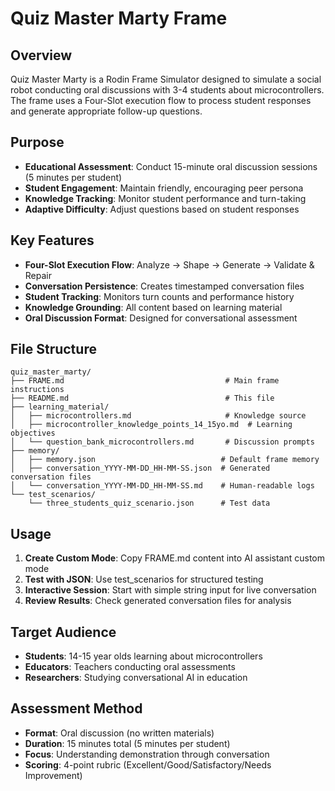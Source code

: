 # Quiz Master Marty Frame

## Overview
Quiz Master Marty is a Rodin Frame Simulator designed to simulate a social robot conducting oral discussions with 3-4 students about microcontrollers. The frame uses a Four-Slot execution flow to process student responses and generate appropriate follow-up questions.

## Purpose
- **Educational Assessment**: Conduct 15-minute oral discussion sessions (5 minutes per student)
- **Student Engagement**: Maintain friendly, encouraging peer persona
- **Knowledge Tracking**: Monitor student performance and turn-taking
- **Adaptive Difficulty**: Adjust questions based on student responses

## Key Features
- **Four-Slot Execution Flow**: Analyze → Shape → Generate → Validate & Repair
- **Conversation Persistence**: Creates timestamped conversation files
- **Student Tracking**: Monitors turn counts and performance history
- **Knowledge Grounding**: All content based on learning material
- **Oral Discussion Format**: Designed for conversational assessment

## File Structure
```
quiz_master_marty/
├── FRAME.md                                    # Main frame instructions
├── README.md                                   # This file
├── learning_material/
│   ├── microcontrollers.md                     # Knowledge source
│   ├── microcontroller_knowledge_points_14_15yo.md  # Learning objectives
│   └── question_bank_microcontrollers.md       # Discussion prompts
├── memory/
│   ├── memory.json                            # Default frame memory
│   ├── conversation_YYYY-MM-DD_HH-MM-SS.json  # Generated conversation files
│   └── conversation_YYYY-MM-DD_HH-MM-SS.md    # Human-readable logs
└── test_scenarios/
    └── three_students_quiz_scenario.json      # Test data
```

## Usage
1. **Create Custom Mode**: Copy FRAME.md content into AI assistant custom mode
2. **Test with JSON**: Use test_scenarios for structured testing
3. **Interactive Session**: Start with simple string input for live conversation
4. **Review Results**: Check generated conversation files for analysis

## Target Audience
- **Students**: 14-15 year olds learning about microcontrollers
- **Educators**: Teachers conducting oral assessments
- **Researchers**: Studying conversational AI in education

## Assessment Method
- **Format**: Oral discussion (no written materials)
- **Duration**: 15 minutes total (5 minutes per student)
- **Focus**: Understanding demonstration through conversation
- **Scoring**: 4-point rubric (Excellent/Good/Satisfactory/Needs Improvement)
